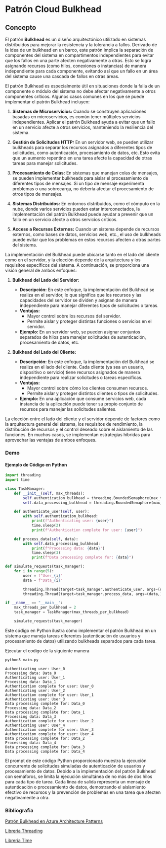# Patrón Cloud Bulkhead

## Concepto

El patrón **Bulkhead** es un diseño arquitectónico utilizado en sistemas distribuidos para mejorar la resistencia y la tolerancia a fallos. Derivado de la idea de un bulkhead en un barco, este patrón implica la separación de componentes del sistema en compartimentos independientes para evitar que los fallos en una parte afecten negativamente a otras. Esto se logra asignando recursos (como hilos, conexiones o instancias) de manera independiente para cada componente, evitando así que un fallo en un área del sistema cause una cascada de fallos en otras áreas.

El patrón Bulkhead es especialmente útil en situaciones donde la falla de un componente o módulo del sistema no debe afectar negativamente a otros componentes críticos. Algunos casos comunes en los que se puede implementar el patrón Bulkhead incluyen:

1. **Sistemas de Microservicios:** Cuando se construyen aplicaciones basadas en microservicios, es común tener múltiples servicios independientes. Aplicar el patrón Bulkhead ayuda a evitar que un fallo en un servicio afecte a otros servicios, manteniendo la resiliencia del sistema.

2. **Gestión de Solicitudes HTTP:** En un servidor web, se pueden utilizar bulkheads para separar los recursos asignados a diferentes tipos de solicitudes, como autenticación, procesamiento de datos, etc. Esto evita que un aumento repentino en una tarea afecte la capacidad de otras tareas para manejar solicitudes.

3. **Procesamiento de Colas:** En sistemas que manejan colas de mensajes, se pueden implementar bulkheads para aislar el procesamiento de diferentes tipos de mensajes. Si un tipo de mensaje experimenta problemas o una sobrecarga, no debería afectar el procesamiento de otros tipos de mensajes.

4. **Sistemas Distribuidos:** En entornos distribuidos, como el cómputo en la nube, donde varios servicios pueden estar interconectados, la implementación del patrón Bulkhead puede ayudar a prevenir que un fallo en un servicio afecte a otros servicios críticos.

5. **Acceso a Recursos Externos:** Cuando un sistema depende de recursos externos, como bases de datos, servicios web, etc., el uso de bulkheads puede evitar que los problemas en estos recursos afecten a otras partes del sistema.

La implementación del Bulkhead puede ubicarse tanto en el lado del cliente como en el servidor, y la elección depende de la arquitectura y los requisitos específicos del sistema. A continuación, se proporciona una visión general de ambos enfoques:

1. **Bulkhead del Lado del Servidor:**
   - **Descripción:** En este enfoque, la implementación del Bulkhead se realiza en el servidor, lo que significa que los recursos y las capacidades del servidor se dividen y asignan de manera independiente para manejar diferentes tipos de solicitudes o tareas.
   - **Ventajas:**
     - Mayor control sobre los recursos del servidor.
     - Permite aislar y proteger distintas funciones o servicios en el servidor.
   - **Ejemplo:** En un servidor web, se pueden asignar conjuntos separados de hilos para manejar solicitudes de autenticación, procesamiento de datos, etc.

2. **Bulkhead del Lado del Cliente:**
   - **Descripción:** En este enfoque, la implementación del Bulkhead se realiza en el lado del cliente. Cada cliente (ya sea un usuario, dispositivo o servicio) tiene recursos asignados de manera independiente para realizar solicitudes o tareas específicas.
   - **Ventajas:**
     - Mayor control sobre cómo los clientes consumen recursos.
     - Permite aislar y proteger distintos clientes o tipos de solicitudes.
   - **Ejemplo:** En una aplicación que consume servicios web, cada instancia de la aplicación puede tener su propio conjunto de recursos para manejar las solicitudes salientes.

La elección entre el lado del cliente y el servidor depende de factores como la arquitectura general del sistema, los requisitos de rendimiento, la distribución de recursos y el control deseado sobre el aislamiento de las funciones. En muchos casos, se implementan estrategias híbridas para aprovechar las ventajas de ambos enfoques.

### Demo

#### Ejemplo de Código en Python

```python
import threading
import time

class TaskManager:
    def __init__(self, max_threads):
        self.authentication_bulkhead = threading.BoundedSemaphore(max_threads)
        self.data_processing_bulkhead = threading.BoundedSemaphore(max_threads)

    def authenticate_user(self, user):
        with self.authentication_bulkhead:
            print(f"Authenticating user: {user}")
            time.sleep(2)
            print(f"Authentication complete for user: {user}")

    def process_data(self, data):
        with self.data_processing_bulkhead:
            print(f"Processing data: {data}")
            time.sleep(3)
            print(f"Data processing complete for: {data}")

def simulate_requests(task_manager):
    for i in range(5):
        user = f"User_{i}"
        data = f"Data_{i}"

        threading.Thread(target=task_manager.authenticate_user, args=(user,)).start()
        threading.Thread(target=task_manager.process_data, args=(data,)).start()

if __name__ == "__main__":
    max_threads_per_bulkhead = 2
    task_manager = TaskManager(max_threads_per_bulkhead)

    simulate_requests(task_manager)
```
Este código en Python ilustra cómo implementar el patrón Bulkhead en un sistema que maneja tareas diferentes (autenticación de usuarios y procesamiento de datos) utilizando bulkheads separados para cada tarea.

Ejecutar el codigo de la siguiente manera

```bash
python3 main.py
```

```
Authenticating user: User_0
Processing data: Data_0
Authenticating user: User_1
Processing data: Data_1
Authentication complete for user: User_0
Authenticating user: User_2
Authentication complete for user: User_1
Authenticating user: User_3
Data processing complete for: Data_0
Processing data: Data_2
Data processing complete for: Data_1
Processing data: Data_3
Authentication complete for user: User_2
Authenticating user: User_4
Authentication complete for user: User_3
Authentication complete for user: User_4
Data processing complete for: Data_2
Processing data: Data_4
Data processing complete for: Data_3
Data processing complete for: Data_4
```

El prompt de este código Python proporcionado muestra la ejecución concurrente de solicitudes simuladas de autenticación de usuarios y procesamiento de datos. Debido a la implementación del patrón Bulkhead con semáforos, se limita la ejecución simultánea de no más de dos hilos para cada tipo de tarea. Cada línea de salida representa un mensaje de autenticación o procesamiento de datos, demostrando el aislamiento efectivo de recursos y la prevención de problemas en una tarea que afecten negativamente a otra.


### Bibliografia

[Patrón Bulkhead en Azure Architecture Patterns](https://learn.microsoft.com/en-us/azure/architecture/patterns/bulkhead)

[Libreria Threading](https://docs.python.org/3/library/threading.html)

[Libreria Time](https://docs.python.org/3/library/time.html)